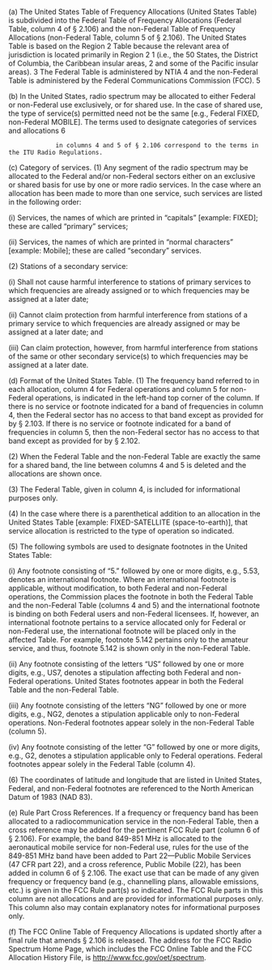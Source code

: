 (a) The United States Table of Frequency Allocations (United States Table) is subdivided into the Federal Table of Frequency Allocations (Federal Table, column 4 of § 2.106) and the non-Federal Table of Frequency Allocations (non-Federal Table, column 5 of § 2.106). The United States Table is based on the Region 2 Table because the relevant area of jurisdiction is located primarily in Region 2 1
                 (i.e., the 50 States, the District of Columbia, the Caribbean insular areas, 2
                 and some of the Pacific insular areas). 3
                 The Federal Table is administered by NTIA 4
                 and the non-Federal Table is administered by the Federal Communications Commission (FCC). 5
                
              

(b) In the United States, radio spectrum may be allocated to either Federal or non-Federal use exclusively, or for shared use. In the case of shared use, the type of service(s) permitted need not be the same [e.g., Federal FIXED, non-Federal MOBILE]. The terms used to designate categories of services and allocations 6

                 in columns 4 and 5 of § 2.106 correspond to the terms in the ITU Radio Regulations.

(c) Category of services. (1) Any segment of the radio spectrum may be allocated to the Federal and/or non-Federal sectors either on an exclusive or shared basis for use by one or more radio services. In the case where an allocation has been made to more than one service, such services are listed in the following order:

(i) Services, the names of which are printed in “capitals” [example: FIXED]; these are called “primary” services;

(ii) Services, the names of which are printed in “normal characters” [example: Mobile]; these are called “secondary” services.

(2) Stations of a secondary service:

(i) Shall not cause harmful interference to stations of primary services to which frequencies are already assigned or to which frequencies may be assigned at a later date;

(ii) Cannot claim protection from harmful interference from stations of a primary service to which frequencies are already assigned or may be assigned at a later date; and

(iii) Can claim protection, however, from harmful interference from stations of the same or other secondary service(s) to which frequencies may be assigned at a later date.

(d) Format of the United States Table. (1) The frequency band referred to in each allocation, column 4 for Federal operations and column 5 for non-Federal operations, is indicated in the left-hand top corner of the column. If there is no service or footnote indicated for a band of frequencies in column 4, then the Federal sector has no access to that band except as provided for by § 2.103. If there is no service or footnote indicated for a band of frequencies in column 5, then the non-Federal sector has no access to that band except as provided for by § 2.102.

(2) When the Federal Table and the non-Federal Table are exactly the same for a shared band, the line between columns 4 and 5 is deleted and the allocations are shown once.

(3) The Federal Table, given in column 4, is included for informational purposes only.

(4) In the case where there is a parenthetical addition to an allocation in the United States Table [example: FIXED-SATELLITE (space-to-earth)], that service allocation is restricted to the type of operation so indicated.
              

(5) The following symbols are used to designate footnotes in the United States Table:

(i) Any footnote consisting of “5.” followed by one or more digits, e.g., 5.53, denotes an international footnote. Where an international footnote is applicable, without modification, to both Federal and non-Federal operations, the Commission places the footnote in both the Federal Table and the non-Federal Table (columns 4 and 5) and the international footnote is binding on both Federal users and non-Federal licensees. If, however, an international footnote pertains to a service allocated only for Federal or non-Federal use, the international footnote will be placed only in the affected Table. For example, footnote 5.142 pertains only to the amateur service, and thus, footnote 5.142 is shown only in the non-Federal Table.

(ii) Any footnote consisting of the letters “US” followed by one or more digits, e.g., US7, denotes a stipulation affecting both Federal and non-Federal operations. United States footnotes appear in both the Federal Table and the non-Federal Table.

(iii) Any footnote consisting of the letters “NG” followed by one or more digits, e.g., NG2, denotes a stipulation applicable only to non-Federal operations. Non-Federal footnotes appear solely in the non-Federal Table (column 5).

(iv) Any footnote consisting of the letter “G” followed by one or more digits, e.g., G2, denotes a stipulation applicable only to Federal operations. Federal footnotes appear solely in the Federal Table (column 4).

(6) The coordinates of latitude and longitude that are listed in United States, Federal, and non-Federal footnotes are referenced to the North American Datum of 1983 (NAD 83).

(e) Rule Part Cross References. If a frequency or frequency band has been allocated to a radiocommunication service in the non-Federal Table, then a cross reference may be added for the pertinent FCC Rule part (column 6 of § 2.106). For example, the band 849-851 MHz is allocated to the aeronautical mobile service for non-Federal use, rules for the use of the 849-851 MHz band have been added to Part 22—Public Mobile Services (47 CFR part 22), and a cross reference, Public Mobile (22), has been added in column 6 of § 2.106. The exact use that can be made of any given frequency or frequency band (e.g., channelling plans, allowable emissions, etc.) is given in the FCC Rule part(s) so indicated. The FCC Rule parts in this column are not allocations and are provided for informational purposes only. This column also may contain explanatory notes for informational purposes only.

(f) The FCC Online Table of Frequency Allocations is updated shortly after a final rule that amends § 2.106 is released. The address for the FCC Radio Spectrum Home Page, which includes the FCC Online Table and the FCC Allocation History File, is http://www.fcc.gov/oet/spectrum.

